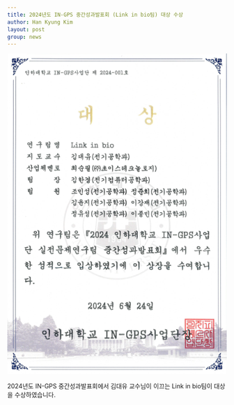 ```yaml
---
title: 2024년도 IN-GPS 중간성과발표회 (Link in bio팀) 대상 수상
author: Han Kyung Kim
layout: post
group: news
---
```


 <img src="/static/img/news/Big award.png" alt="MR5 2220 empty" class="img-responsive">

2024년도 IN-GPS 중간성과발표회에서 김대유 교수님이 이끄는 Link in bio팀이 대상을 수상하였습니다.